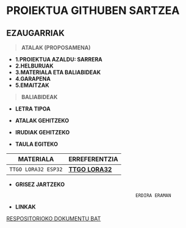# PROIEKTUA GITHUBEN SARTZEA

## EZAUGARRIAK

> **ATALAK (PROPOSAMENA)**

* **1.PROIEKTUA AZALDU: SARRERA**
* **2.HELBURUAK**
* **3.MATERIALA ETA BALIABIDEAK**
* **4.GARAPENA**
* **5.EMAITZAK**


> **BALIABIDEAK**

* **LETRA TIPOA**

* **ATALAK GEHITZEKO**

* **IRUDIAK GEHITZEKO**


* **TAULA EGITEKO**

| MATERIALA | ERREFERENTZIA |
| --- | --- |
| `TTGO LORA32 ESP32` | **[TTGO LORA32](https://tienda.bricogeek.com/lora/1122-ttgo-lora32-esp32-con-oled-900-mhz.html)**|

* **GRISEZ JARTZEKO**

                                                  ERDIRA ERAMAN

* **LINKAK**

[RESPOSITORIOKO DOKUMENTU BAT](https://github.com/leirerodriguez/GITHUB/blob/main/REPOSITORIOA%20SORTZEKO.txt)
